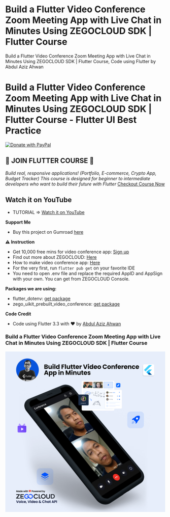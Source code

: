 # Build a Flutter Video Conference Zoom Meeting  App with Live Chat in Minutes Using ZEGOCLOUD SDK | Flutter Course

Build a Flutter Video Conference Zoom Meeting  App with Live Chat in Minutes Using ZEGOCLOUD SDK | Flutter Course, Code using Flutter by Abdul Aziz Ahwan

# Build a Flutter Video Conference Zoom Meeting  App with Live Chat in Minutes Using ZEGOCLOUD SDK | Flutter Course - Flutter UI Best Practice

[![Donate with PayPal](https://raw.githubusercontent.com/aha999/DonateButtons/master/Paypal.png)](https://paypal.me/abdulazizahwan)

## 🔖 JOIN FLUTTER COURSE 🔖

_Build real, responsive applications! (Portfolio, E-commerce, Crypto App, Budget Tracker)
This course is designed for beginner to intermediate developers who want to build their future with Flutter_
[Checkout Course Now](https://gumroad.com/a/659170419/fqamxr)

## Watch it on YouTube

- TUTORIAL => [Watch it on YouTube](https://youtu.be/zFkTKTDHH7E)

**Support Me**

- Buy this project on Gumroad [here](https://abdulazizahwan.gumroad.com/l/jxnyn)

**⚠️ Instruction**
- Get 10,000 free mins for video conference app: [Sign up](https://bit.ly/3DR1ne3)
- Find out more about ZEGOCLOUD: [Here](https://bit.ly/3jyN5Io)
- How to make video conference app: [Here](https://bit.ly/3E1vxLT)
- For the very first, run `flutter pub get` on your favorite IDE
- You need to open .env file and replace the required AppID and AppSign with your own. You can get from ZEGOCLOUD Console.

**Packages we are using:**

- flutter_dotenv: [get package](https://pub.dev/packages/flutter_dotenv)
- zego_uikit_prebuilt_video_conference: [get package](https://pub.dev/packages/zego_uikit_prebuilt_video_conference)

**Code Credit**

- Code using Flutter 3.3 with ❤️ by [Abdul Aziz Ahwan](https://youtube.com/@abdulazizahwan)

### Build a Flutter Video Conference Zoom Meeting  App with Live Chat in Minutes Using ZEGOCLOUD SDK | Flutter Course

[![Build a Flutter Video Conference Zoom Meeting  App with Live Chat in Minutes Using ZEGOCLOUD SDK | Flutter Course](/img-ui.png)](https://youtube.com/@abdulazizahwan)

